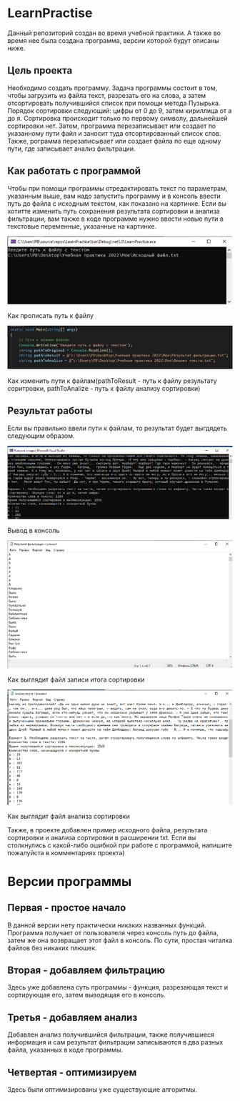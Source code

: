 # LearnPractise
Данный репозиторий создан во время учебной практики. А также во время нее была создана программа, версии которой будут описаны ниже.
## Цель проекта
Необходимо создать программу. Задача программы состоит в том, чтобы загрузить из файла текст, разрезать его на слова, а затем отсортировать получившийся список при помощи метода Пузырька. Порядок сортировки следующий: цифры от 0 до 9, затем кириллица от а до я. Сортировка происходит только по первому символу, дальнейшей сортировки нет. Затем, программа перезаписывает или создает по указанному пути файл и заносит туда отсортированный список слов. Также, рограмма перезаписывает или создает файла по еще одному пути, где записывает анализ фильтрации.
## Как работать с программой
Чтобы при помощи программы отредактировать текст по параметрам, указанным выше, вам надо запустить программу и в консоль ввести путь до файла с исходным текстом, как показано на картинке. Если вы хотитте изменить путь сохранения результата сортировки и анализа фильтрации, вам также в коде программе нужно ввести новые пути в текстовые переменные, указанные на картинке.

![](https://github.com/WhyAndHowItWorks/LearnPractise/blob/master/Путь%20к%20файлу%20с%20исходником.png?raw=true)

Как прописать путь к файлу

![](https://github.com/WhyAndHowItWorks/LearnPractise/blob/master/пути%20к%20файлам.png?raw=true)

Как изменить пути к файлам(pathToResult - путь к файлу результату соритровки, pathToAnalize - путь к файлу анализу сортировки)

## Результат работы
Если вы правильно ввели пути к файлам, то результат будет выгдядеть следующим образом.

![](https://github.com/WhyAndHowItWorks/LearnPractise/blob/master/вывод%20в%20консоль.png?raw=true)

Вывод в консоль

![](https://github.com/WhyAndHowItWorks/LearnPractise/blob/master/результат%20сортировки.png?raw=true)

Как выглядит файл записи итога сортировки

![](https://github.com/WhyAndHowItWorks/LearnPractise/blob/master/Анализ.png?raw=true)

Как выглядит файл анализа сортировки

Также, в проекте добавлен пример исходного файла, результата сортировки и анализа сортировки в расширении txt.
Если вы столкнулись с какой-либо ошибкой при работе с программой, напишите пожалуйста в комментариях проекта)

# Версии программы
## Первая - простое начало
В данной версии нету практически никаких названных функций. Программа получает от пользователя через консоль путь до файла, затем же она возвращает этот файл в консоль. 
По сути, простая читалка файлов без никаких плюшек.
## Вторая - добавляем фильтрацию
Здесь уже добавлена суть программы - функция, разрезающая текст и сортирующая его, затем выводящая его в консоль.
## Третья - добавляем анализ
Добавлен анализ получившийся фильтрации, также получившиеся информация и сам результат фильтрации записываются в два разных файла, указанных в коде программы.
## Четвертая - оптимизируем
Здесь были оптимизированы уже существующие алгоритмы.




